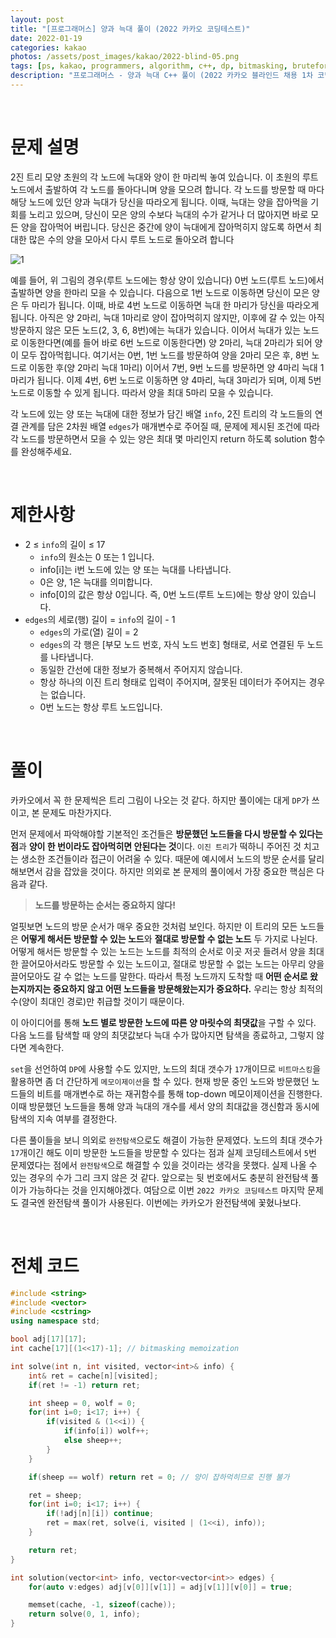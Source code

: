```yaml
---
layout: post
title: "[프로그래머스] 양과 늑대 풀이 (2022 카카오 코딩테스트)"
date: 2022-01-19
categories: kakao
photos: /assets/post_images/kakao/2022-blind-05.png
tags: [ps, kakao, programmers, algorithm, c++, dp, bitmasking, bruteforce]
description: "프로그래머스 - 양과 늑대 C++ 풀이 (2022 카카오 블라인드 채용 1차 코딩테스트)"
---
```


<br>

# 문제 설명

2진 트리 모양 초원의 각 노드에 늑대와 양이 한 마리씩 놓여 있습니다. 이 초원의 루트 노드에서 출발하여 각 노드를 돌아다니며 양을 모으려 합니다. 각 노드를 방문할 때 마다 해당 노드에 있던 양과 늑대가 당신을 따라오게 됩니다. 이때, 늑대는 양을 잡아먹을 기회를 노리고 있으며, 당신이 모은 양의 수보다 늑대의 수가 같거나 더 많아지면 바로 모든 양을 잡아먹어 버립니다. 당신은 중간에 양이 늑대에게 잡아먹히지 않도록 하면서 최대한 많은 수의 양을 모아서 다시 루트 노드로 돌아오려 합니다

![1](https://grepp-programmers.s3.ap-northeast-2.amazonaws.com/files/production/ed7118a9-a99b-4f3a-9779-a94816529e78/03_2022_%E1%84%80%E1%85%A9%E1%86%BC%E1%84%8E%E1%85%A2%E1%84%86%E1%85%AE%E1%86%AB%E1%84%8C%E1%85%A6_%E1%84%8B%E1%85%A3%E1%86%BC%E1%84%80%E1%85%AA%E1%84%82%E1%85%B3%E1%86%A8%E1%84%83%E1%85%A2_01.png)

예를 들어, 위 그림의 경우(루트 노드에는 항상 양이 있습니다) 0번 노드(루트 노드)에서 출발하면 양을 한마리 모을 수 있습니다. 다음으로 1번 노드로 이동하면 당신이 모은 양은 두 마리가 됩니다. 이때, 바로 4번 노드로 이동하면 늑대 한 마리가 당신을 따라오게 됩니다. 아직은 양 2마리, 늑대 1마리로 양이 잡아먹히지 않지만, 이후에 갈 수 있는 아직 방문하지 않은 모든 노드(2, 3, 6, 8번)에는 늑대가 있습니다. 이어서 늑대가 있는 노드로 이동한다면(예를 들어 바로 6번 노드로 이동한다면) 양 2마리, 늑대 2마리가 되어 양이 모두 잡아먹힙니다. 여기서는 0번, 1번 노드를 방문하여 양을 2마리 모은 후, 8번 노드로 이동한 후(양 2마리 늑대 1마리) 이어서 7번, 9번 노드를 방문하면 양 4마리 늑대 1마리가 됩니다. 이제 4번, 6번 노드로 이동하면 양 4마리, 늑대 3마리가 되며, 이제 5번 노드로 이동할 수 있게 됩니다. 따라서 양을 최대 5마리 모을 수 있습니다.

각 노드에 있는 양 또는 늑대에 대한 정보가 담긴 배열 `info`, 2진 트리의 각 노드들의 연결 관계를 담은 2차원 배열 `edges`가 매개변수로 주어질 때, 문제에 제시된 조건에 따라 각 노드를 방문하면서 모을 수 있는 양은 최대 몇 마리인지 return 하도록 solution 함수를 완성해주세요.

<br>

# 제한사항

- 2 ≤ `info`의 길이 ≤ 17
    - `info`의 원소는 0 또는 1 입니다.
    - info[i]는 i번 노드에 있는 양 또는 늑대를 나타냅니다.
    - 0은 양, 1은 늑대를 의미합니다.
    - info[0]의 값은 항상 0입니다. 즉, 0번 노드(루트 노드)에는 항상 양이 있습니다.
- `edges`의 세로(행) 길이 = `info`의 길이 - 1
    - `edges`의 가로(열) 길이 = 2
    - `edges`의 각 행은 [부모 노드 번호, 자식 노드 번호] 형태로, 서로 연결된 두 노드를 나타냅니다.
    - 동일한 간선에 대한 정보가 중복해서 주어지지 않습니다.
    - 항상 하나의 이진 트리 형태로 입력이 주어지며, 잘못된 데이터가 주어지는 경우는 없습니다.
    - 0번 노드는 항상 루트 노드입니다.

<br>

# 풀이

카카오에서 꼭 한 문제씩은 트리 그림이 나오는 것 같다. 하지만 풀이에는 대게 `DP`가 쓰이고, 본 문제도 마찬가지다.

먼저 문제에서 파악해야할 기본적인 조건들은 **방문했던 노드들을 다시 방문할 수 있다는 점**과 **양이 한 번이라도 잡아먹히면 안된다는 것**이다. `이진 트리`가 떡하니 주어진 것 치고는 생소한 조건들이라 접근이 어려울 수 있다. 때문에 예시에서 노드의 방문 순서를 달리해보면서 감을 잡았을 것이다. 하지만 의외로 본 문제의 풀이에서 가장 중요한 핵심은 다음과 같다.

> **노드를 방문하는 순서는 중요하지 않다!**

얼핏보면 노드의 방문 순서가 매우 중요한 것처럼 보인다. 하지만 이 트리의 모든 노드들은 **어떻게 해서든 방문할 수 있는 노드**와 **절대로 방문할 수 없는 노드** 두 가지로 나뉜다. 어떻게 해서든 방문할 수 있는 노드는 노드를 최적의 순서로 이곳 저곳 들려서 양을 최대한 끌어모아서라도 방문할 수 있는 노드이고, 절대로 방문할 수 없는 노드는 아무리 양을 끌어모아도 갈 수 없는 노드를 말한다. 따라서 특정 노드까지 도착할 때 **어떤 순서로 왔는지까지는 중요하지 않고 어떤 노드들을 방문해왔는지가 중요하다.** 우리는 항상 최적의 수(양이 최대인 경로)만 취급할 것이기 때문이다.

이 아이디어를 통해 **노드 별로 방문한 노드에 따른 양 마릿수의 최댓값**을 구할 수 있다. 다음 노드를 탐색할 때 양의 최댓값보다 늑대 수가 많아지면 탐색을 종료하고, 그렇지 않다면 계속한다.

`set`을 선언하여 `DP`에 사용할 수도 있지만, 노드의 최대 갯수가 `17`개이므로 `비트마스킹`을 활용하면 좀 더 간단하게 `메모이제이션`을 할 수 있다. 현재 방문 중인 노드와 방문했던 노드들의 비트를 매개변수로 하는 재귀함수를 통해 top-down 메모이제이션을 진행한다. 이때 방문했던 노드들을 통해 양과 늑대의 개수를 세서 양의 최대값을 갱신함과 동시에 탐색의 지속 여부를 결정한다.

다른 풀이들을 보니 의외로 `완전탐색`으로도 해결이 가능한 문제였다. 노드의 최대 갯수가 `17`개이긴 해도 이미 방문한 노드들을 방문할 수 있다는 점과 실제 코딩테스트에서 `5`번 문제였다는 점에서 `완전탐색`으로 해결할 수 있을 것이라는 생각을 못했다. 실제 나올 수 있는 경우의 수가 그리 크지 않은 것 같다. 앞으로는 뒷 번호에서도 충분히 완전탐색 풀이가 가능하다는 것을 인지해야겠다. 여담으로 이번 `2022 카카오 코딩테스트` 마지막 문제도 결국엔 완전탐색 풀이가 사용된다. 이번에는 카카오가 완전탐색에 꽃혔나보다.

<br>

# 전체 코드

```c++
#include <string>
#include <vector>
#include <cstring>
using namespace std;

bool adj[17][17];
int cache[17][(1<<17)-1]; // bitmasking memoization

int solve(int n, int visited, vector<int>& info) {
    int& ret = cache[n][visited];
    if(ret != -1) return ret;

    int sheep = 0, wolf = 0;
    for(int i=0; i<17; i++) {
        if(visited & (1<<i)) {
            if(info[i]) wolf++;
            else sheep++;
        }
    }

    if(sheep == wolf) return ret = 0; // 양이 잡하먹히므로 진행 불가

    ret = sheep;
    for(int i=0; i<17; i++) {
        if(!adj[n][i]) continue;
        ret = max(ret, solve(i, visited | (1<<i), info));
    }

    return ret;
}

int solution(vector<int> info, vector<vector<int>> edges) {
    for(auto v:edges) adj[v[0]][v[1]] = adj[v[1]][v[0]] = true;

    memset(cache, -1, sizeof(cache));
    return solve(0, 1, info);
}
```